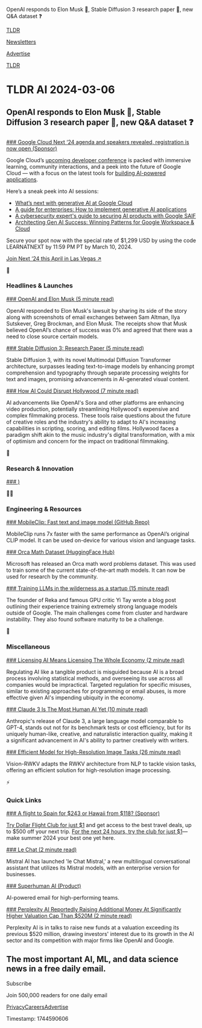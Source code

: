 OpenAI responds to Elon Musk 🧾, Stable Diffusion 3 research paper 📃, new Q&A dataset ❓

[TLDR](/)

[Newsletters](/newsletters)

[Advertise](https://advertise.tldr.tech/)

[TLDR](/)

# TLDR AI 2024-03-06

## OpenAI responds to Elon Musk 🧾, Stable Diffusion 3 research paper 📃, new Q&A dataset ❓

### 

[### Google Cloud Next ‘24 agenda and speakers revealed, registration is now open (Sponsor)](https://cloud.withgoogle.com/next?utm_source=tldr&amp;utm_medium=email&amp;utm_campaign=FY24-Q2-global-ENDM33-physicalevent-er-next-2024-mc&amp;utm_content=tldr-ext-march-6&amp;utm_term=-)

Google Cloud’s [upcoming developer conference](https://cloud.withgoogle.com/next?utm_source=tldr&utm_medium=email&utm_campaign=FY24-Q2-global-ENDM33-physicalevent-er-next-2024-mc&utm_content=tldr-ext-march-6&utm_term=-) is packed with immersive learning, community interactions, and a peek into the future of Google Cloud — with a focus on the latest tools for [building AI-powered applications](https://cloud.withgoogle.com/next/session-library?filters=track-ai-and-ml&utm_source=cloud_sfdc&utm_medium=email&utm_campaign=FY24-Q2-global-ENDM33-physicalevent-er-next-2024-mc&utm_content=tldr-ext-march-6&utm_term=-).

Here’s a sneak peek into AI sessions:

* [What’s next with generative AI at Google Cloud](https://cloud.withgoogle.com/next/session-library?session=SPTL201&utm_source=cloud_sfdc&utm_medium=email&utm_campaign=FY24-Q2-global-ENDM33-physicalevent-er-next-2024-mc&utm_content=tldr-ext-march-6&utm_term=-)
* [A guide for enterprises: How to implement generative AI applications](https://cloud.withgoogle.com/next/session-library?session=AIML145&utm_source=cloud_sfdc&utm_medium=email&utm_campaign=FY24-Q2-global-ENDM33-physicalevent-er-next-2024-mc&utm_content=tldr-ext-march-6&utm_term=-)
* [A cybersecurity expert's guide to securing AI products with Google SAIF](https://cloud.withgoogle.com/next/session-library?session=SEC207&utm_source=cloud_sfdc&utm_medium=email&utm_campaign=FY24-Q2-global-ENDM33-physicalevent-er-next-2024-mc&utm_content=tldr-ext-march-6&utm_term=-)
* [Architecting Gen AI Success: Winning Patterns for Google Workspace & Cloud](https://cloud.withgoogle.com/next/session-library?session=COL207&utm_source=cloud_sfdc&utm_medium=email&utm_campaign=FY24-Q2-global-ENDM33-physicalevent-er-next-2024-mc&utm_content=tldr-ext-march-6&utm_term=-)

Secure your spot now with the special rate of $1,299 USD by using the code LEARNATNEXT by 11:59 PM PT by March 10, 2024.

[Join Next ‘24 this April in Las Vegas ↗️](https://cloud.withgoogle.com/next?utm_source=tldr-tech&utm_campaign=20240221)

🚀

### Headlines & Launches

[### OpenAI and Elon Musk (5 minute read)](https://openai.com/blog/openai-elon-musk?utm_source=tldrai)

OpenAI responded to Elon Musk's lawsuit by sharing its side of the story along with screenshots of email exchanges between Sam Altman, Ilya Sutskever, Greg Brockman, and Elon Musk. The receipts show that Musk believed OpenAI’s chance of success was 0% and agreed that there was a need to close source certain models.

[### Stable Diffusion 3: Research Paper (5 minute read)](https://stability.ai/news/stable-diffusion-3-research-paper?utm_source=tldrai)

Stable Diffusion 3, with its novel Multimodal Diffusion Transformer architecture, surpasses leading text-to-image models by enhancing prompt comprehension and typography through separate processing weights for text and images, promising advancements in AI-generated visual content.

[### How AI Could Disrupt Hollywood (7 minute read)](https://www.vanityfair.com/news/ai-hollywood-letter-from-la?utm_source=tldrai)

AI advancements like OpenAI's Sora and other platforms are enhancing video production, potentially streamlining Hollywood's expensive and complex filmmaking process. These tools raise questions about the future of creative roles and the industry's ability to adapt to AI's increasing capabilities in scripting, scoring, and editing films. Hollywood faces a paradigm shift akin to the music industry's digital transformation, with a mix of optimism and concern for the impact on traditional filmmaking.

🧠

### Research & Innovation

[### )](https://arxiv.org/abs/2402.17896?utm_source=tldrai)

👨‍💻

### Engineering & Resources

[### MobileClip: Fast text and image model (GitHub Repo)](https://github.com/apple/ml-mobileclip?utm_source=tldrai)

MobileClip runs 7x faster with the same performance as OpenAI’s original CLIP model. It can be used on-device for various vision and language tasks.

[### Orca Math Dataset (HuggingFace Hub)](https://huggingface.co/datasets/microsoft/orca-math-word-problems-200k?utm_source=tldrai)

Microsoft has released an Orca math word problems dataset. This was used to train some of the current state-of-the-art math models. It can now be used for research by the community.

[### Training LLMs in the wilderness as a startup (15 minute read)](https://www.yitay.net/blog/training-great-llms-entirely-from-ground-zero-in-the-wilderness?utm_source=tldrai)

The founder of Reka and famous GPU critic Yi Tay wrote a blog post outlining their experience training extremely strong language models outside of Google. The main challenges come from cluster and hardware instability. They also found software maturity to be a challenge.

🎁

### Miscellaneous

[### Licensing AI Means Licensing The Whole Economy (2 minute read)](https://www.fromthenew.world/p/licensing-ai-means-licensing-the?utm_source=tldrai)

Regulating AI like a tangible product is misguided because AI is a broad process involving statistical methods, and overseeing its use across all companies would be impractical. Targeted regulation for specific misuses, similar to existing approaches for programming or email abuses, is more effective given AI's impending ubiquity in the economy.

[### Claude 3 Is The Most Human AI Yet (10 minute read)](https://every.to/napkin-math/claude-3-is-the-most-human-ai-yet?utm_source=tldrai)

Anthropic's release of Claude 3, a large language model comparable to GPT-4, stands out not for its benchmark tests or cost efficiency, but for its uniquely human-like, creative, and naturalistic interaction quality, making it a significant advancement in AI's ability to partner creatively with writers.

[### Efficient Model for High-Resolution Image Tasks (26 minute read)](https://arxiv.org/abs/2403.02308v1?utm_source=tldrai)

Vision-RWKV adapts the RWKV architecture from NLP to tackle vision tasks, offering an efficient solution for high-resolution image processing.

⚡️

### Quick Links

[### A flight to Spain for $243 or Hawaii from $118? (Sponsor)](https://app.dollarflightclub.com/signup/cheapflights4?utm_source=tldr)

[Try Dollar Flight Club for just $1](https://app.dollarflightclub.com/signup/cheapflights4?utm_source=tldr) and get access to the best travel deals, up to $500 off your next trip. [For the next 24 hours, try the club for just $1](https://app.dollarflightclub.com/signup/cheapflights4?utm_source=tldr)—make summer 2024 your best one yet here.

[### Le Chat (2 minute read)](https://mistral.ai/news/le-chat-mistral?utm_source=tldrai)

Mistral AI has launched 'le Chat Mistral,' a new multilingual conversational assistant that utilizes its Mistral models, with an enterprise version for businesses.

[### Superhuman AI (Product)](https://superhuman.com/ai?utm_source=tldrai)

AI-powered email for high-performing teams.

[### Perplexity AI Reportedly Raising Additional Money At Significantly Higher Valuation Cap Than $520M (2 minute read)](https://www.benzinga.com/news/24/02/37412558/watch-out-google-openai-perplexity-ai-reportedly-raising-additional-money-at-significantly-higher-va?utm_source=tldrai)

Perplexity AI is in talks to raise new funds at a valuation exceeding its previous $520 million, drawing investors' interest due to its growth in the AI sector and its competition with major firms like OpenAI and Google.

## The most important AI, ML, and data science news in a free daily email.

Subscribe

Join 500,000 readers for one daily email

[Privacy](/privacy)[Careers](https://jobs.ashbyhq.com/tldr.tech)[Advertise](/ai/advertise)

Timestamp: 1744590606
